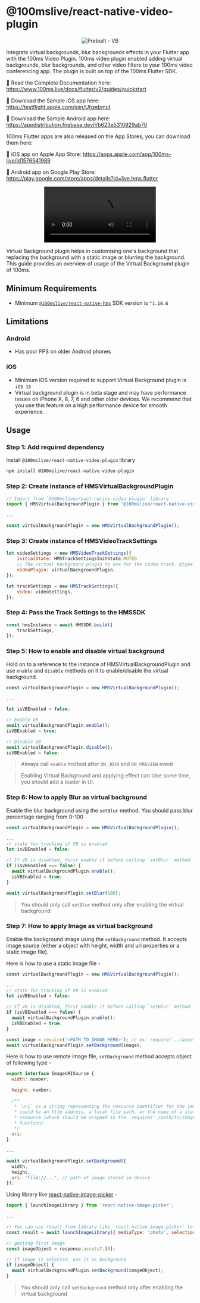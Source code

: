 # @100mslive/react-native-video-plugin

<p align="center" width="100%">
<img alt="Prebuilt - VB" src="https://github.com/100mslive/flutter-video-plugin/assets/93931528/b85b5f48-b06c-4b11-b3d6-8639f8cbd1c3">
</p>

Integrate virtual backgrounds, blur backgrounds effects in your Flutter app with the 100ms Video Plugin. 100ms video plugin enabled adding virtual backgrounds, blur backgrounds, and other video filters to your 100ms video conferencing app. The plugin is built on top of the 100ms Flutter SDK.

📖 Read the Complete Documentation here: https://www.100ms.live/docs/flutter/v2/guides/quickstart

📲 Download the Sample iOS app here: <https://testflight.apple.com/join/Uhzebmut>

🤖 Download the Sample Android app here: <https://appdistribution.firebase.dev/i/b623e5310929ab70>

100ms Flutter apps are also released on the App Stores, you can download them here:

📲 iOS app on Apple App Store: <https://apps.apple.com/app/100ms-live/id1576541989>

🤖 Android app on Google Play Store: <https://play.google.com/store/apps/details?id=live.hms.flutter>

<div align="center">
  <video src="https://github.com/100mslive/flutter-video-plugin/assets/93931528/c44c4501-dd70-4d92-a23d-06fee1872278" controls >
</div>


Virtual Background plugin helps in customising one's background that replacing the background with a static image or blurring the background.
This guide provides an overview of usage of the Virtual Background plugin of 100ms.

## Minimum Requirements

- Minimum [`@100mslive/react-native-hms`](https://github.com/100mslive/100ms-react-native) SDK version is `^1.10.6`


## Limitations

### Android
- Has poor FPS on older Android phones

### iOS
- Minimum iOS version required to support Virtual Background plugin is `iOS 15`
- Virtual background plugin is in beta stage and may have performance issues on iPhone X, 8, 7, 6 and other older devices. We recommend that you use this feature on a high performance device for smooth experience.


## Usage

### Step 1: Add required dependency

Install `@100mslive/react-native-video-plugin` library

```bash
npm install @100mslive/react-native-video-plugin
```

### Step 2: Create instance of HMSVirtualBackgroundPlugin

```js
// Import from `@100mslive/react-native-video-plugin` library
import { HMSVirtualBackgroundPlugin } from '@100mslive/react-native-video-plugin';

...

const virtualBackgroundPlugin = new HMSVirtualBackgroundPlugin();
```

### Step 3: Create instance of HMSVideoTrackSettings

```js
let videoSettings = new HMSVideoTrackSettings({
    initialState: HMSTrackSettingsInitState.MUTED
    // The virtual background plugin to use for the video track. @type {HMSVirtualBackgroundPlugin}
    videoPlugin: virtualBackgroundPlugin,
});

let trackSettings = new HMSTrackSettings({
    video: videoSettings,
});
```

### Step 4: Pass the Track Settings to the HMSSDK

```js
const hmsInstance = await HMSSDK.build({
    trackSettings,
});
```

### Step 5: How to enable and disable virtual background

Hold on to a reference to the instance of HMSVirtualBackgroundPlugin and use `enable` and `disable` methods on it to enable/disable the virtual background.

```js
const virtualBackgroundPlugin = new HMSVirtualBackgroundPlugin();

...

let isVBEnabled = false;

// Enable VB
await virtualBackgroundPlugin.enable();
isVBEnabled = true;

// Disable VB
await virtualBackgroundPlugin.disable();
isVBEnabled = false;
```

> Always call `enable` method after `ON_JOIN` and `ON_PREVIEW` event

> Enabling Virtual Background and applying effect can take some time, you should add a loader in UI.

### Step 6: How to apply Blur as virtual background

Enable the blur background using the `setBlur` method. You should pass blur percentage ranging from 0-100

```js
const virtualBackgroundPlugin = new HMSVirtualBackgroundPlugin();

...
// state for tracking if VB is enabled
let isVBEnabled = false;

// If VB is disabled, first enable it before calling `setBlur` method
if (isVBEnabled === false) {
  await virtualBackgroundPlugin.enable();
  isVBEnabled = true;
}

await virtualBackgroundPlugin.setBlur(100);
```

> You should only call `setBlur` method only after enabling the virtual background

### Step 7: How to apply Image as virtual background

Enable the background image using the `setBackground` method. It accepts image source (either a object with height, width and uri properties or a static image file).

Here is how to use a static image file -

```js
const virtualBackgroundPlugin = new HMSVirtualBackgroundPlugin();

...
// state for tracking if VB is enabled
let isVBEnabled = false;

// If VB is disabled, first enable it before calling `setBlur` method
if (isVBEnabled === false) {
  await virtualBackgroundPlugin.enable();
  isVBEnabled = true;
}

const image = require('<PATH_TO_IMAGE_HERE>'); // ex: require('../assets/VB-1.jpg')
await virtualBackgroundPlugin.setBackground(image);
```

Here is how to use remote image file, `setBackground` method accepts object of following type -

```js
export interface ImageURISource {
  width: number;

  height: number;

  /**
   * `uri` is a string representing the resource identifier for the image, which
   * could be an http address, a local file path, or the name of a static image
   * resource (which should be wrapped in the `require('./path/to/image.png')`
   * function).
   */
  uri:
}

...

await virtualBackgroundPlugin.setBackground({
  width,
  height,
  uri: 'file://...', // path of image stored in device
});
```

Using library like [react-native-image-picker](https://www.npmjs.com/package/react-native-image-picker) -

```js
import { launchImageLibrary } from 'react-native-image-picker';

...

// You can use result from library like `react-native-image-picker` to use images from photo library
const result = await launchImageLibrary({ mediaType: 'photo', selectionLimit: 1 });

// getting first image
const imageObject = response.assets?.[0];

// If image is selected, use it as background
if (imageObject) {
  await virtualBackgroundPlugin.setBackground(imageObject);
}
```

> You should only call `setBackground` method only after enabling the virtual background

